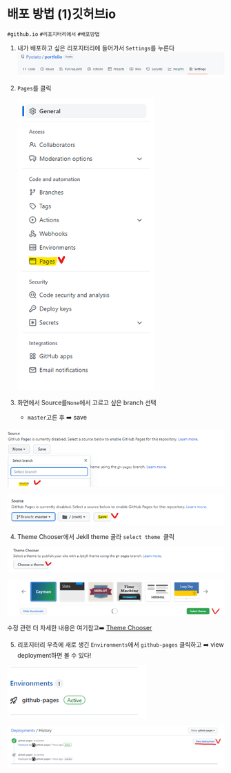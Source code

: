 # 배포 방법 (1)깃허브io

 `#github.io` `#리포지터리에서` `#배포방법` 

1. 내가 배포하고 싶은 리포지터리에 들어가서 `Settings`를 누른다
   ![my repository](How-to-git-deploy.assets/image-20220618185108351.png)

2. `Pages`를 클릭

   ![selectPages](How-to-git-deploy.assets/image-20220618185323164.png)

3. 화면에서 Source를`None`에서 고르고 싶은 branch 선택
   * `master`고른 후 ➡️ save

![select master](How-to-git-deploy.assets/image-20220618185652964.png)

![save](How-to-git-deploy.assets/image-20220618185754904.png)

4. Theme Chooser에서 Jekll theme 골라 `select theme `클릭

![choose a theme](How-to-git-deploy.assets/image-20220618190656372.png)

![select theme](How-to-git-deploy.assets/image-20220618190749790.png)

수정 관련 더 자세한 내용은 여기참고➡️ [Theme Chooser](https://docs.github.com/en/pages/getting-started-with-github-pages/adding-a-theme-to-your-github-pages-site-with-the-theme-chooser)

5. 리포지터리 우측에 새로 생긴 `Environments`에서 `github-pages` 클릭하고 ➡️ view deployment하면 볼 수 있다!

![](How-to-git-deploy.assets/image-20220618192023806.png)

![view Deployment](How-to-git-deploy.assets/image-20220618192103431.png)

